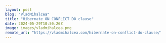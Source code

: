 ```yaml
---
layout: post
blog: "VladMihalcea"
title: "Hibernate ON CONFLICT DO clause"
date: 2024-05-29T10:50:26Z
image: images/vladmihalcea.png
remote_url: "https://vladmihalcea.com/hibernate-on-conflict-do-clause/"
---
```

